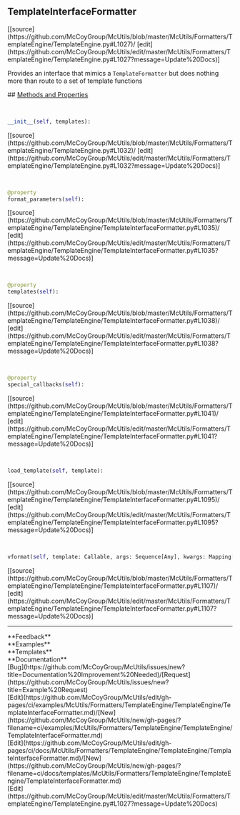 ## <a id="McUtils.Formatters.TemplateEngine.TemplateEngine.TemplateInterfaceFormatter">TemplateInterfaceFormatter</a> 

<div class="docs-source-link" markdown="1">
[[source](https://github.com/McCoyGroup/McUtils/blob/master/McUtils/Formatters/TemplateEngine/TemplateEngine.py#L1027)/
[edit](https://github.com/McCoyGroup/McUtils/edit/master/McUtils/Formatters/TemplateEngine/TemplateEngine.py#L1027?message=Update%20Docs)]
</div>

Provides an interface that mimics a `TemplateFormatter`
but does nothing more than route to a set of template functions







<div class="collapsible-section">
 <div class="collapsible-section collapsible-section-header" markdown="1">
## <a class="collapse-link" data-toggle="collapse" href="#methods" markdown="1"> Methods and Properties</a> <a class="float-right" data-toggle="collapse" href="#methods"><i class="fa fa-chevron-down"></i></a>
 </div>
 <div class="collapsible-section collapsible-section-body collapse show" id="methods" markdown="1">
 
<a id="McUtils.Formatters.TemplateEngine.TemplateEngine.TemplateInterfaceFormatter.__init__" class="docs-object-method">&nbsp;</a> 
```python
__init__(self, templates): 
```
<div class="docs-source-link" markdown="1">
[[source](https://github.com/McCoyGroup/McUtils/blob/master/McUtils/Formatters/TemplateEngine/TemplateEngine.py#L1032)/
[edit](https://github.com/McCoyGroup/McUtils/edit/master/McUtils/Formatters/TemplateEngine/TemplateEngine.py#L1032?message=Update%20Docs)]
</div>


<a id="McUtils.Formatters.TemplateEngine.TemplateEngine.TemplateInterfaceFormatter.format_parameters" class="docs-object-method">&nbsp;</a> 
```python
@property
format_parameters(self): 
```
<div class="docs-source-link" markdown="1">
[[source](https://github.com/McCoyGroup/McUtils/blob/master/McUtils/Formatters/TemplateEngine/TemplateEngine/TemplateInterfaceFormatter.py#L1035)/
[edit](https://github.com/McCoyGroup/McUtils/edit/master/McUtils/Formatters/TemplateEngine/TemplateEngine/TemplateInterfaceFormatter.py#L1035?message=Update%20Docs)]
</div>


<a id="McUtils.Formatters.TemplateEngine.TemplateEngine.TemplateInterfaceFormatter.templates" class="docs-object-method">&nbsp;</a> 
```python
@property
templates(self): 
```
<div class="docs-source-link" markdown="1">
[[source](https://github.com/McCoyGroup/McUtils/blob/master/McUtils/Formatters/TemplateEngine/TemplateEngine/TemplateInterfaceFormatter.py#L1038)/
[edit](https://github.com/McCoyGroup/McUtils/edit/master/McUtils/Formatters/TemplateEngine/TemplateEngine/TemplateInterfaceFormatter.py#L1038?message=Update%20Docs)]
</div>


<a id="McUtils.Formatters.TemplateEngine.TemplateEngine.TemplateInterfaceFormatter.special_callbacks" class="docs-object-method">&nbsp;</a> 
```python
@property
special_callbacks(self): 
```
<div class="docs-source-link" markdown="1">
[[source](https://github.com/McCoyGroup/McUtils/blob/master/McUtils/Formatters/TemplateEngine/TemplateEngine/TemplateInterfaceFormatter.py#L1041)/
[edit](https://github.com/McCoyGroup/McUtils/edit/master/McUtils/Formatters/TemplateEngine/TemplateEngine/TemplateInterfaceFormatter.py#L1041?message=Update%20Docs)]
</div>


<a id="McUtils.Formatters.TemplateEngine.TemplateEngine.TemplateInterfaceFormatter.load_template" class="docs-object-method">&nbsp;</a> 
```python
load_template(self, template): 
```
<div class="docs-source-link" markdown="1">
[[source](https://github.com/McCoyGroup/McUtils/blob/master/McUtils/Formatters/TemplateEngine/TemplateEngine/TemplateInterfaceFormatter.py#L1095)/
[edit](https://github.com/McCoyGroup/McUtils/edit/master/McUtils/Formatters/TemplateEngine/TemplateEngine/TemplateInterfaceFormatter.py#L1095?message=Update%20Docs)]
</div>


<a id="McUtils.Formatters.TemplateEngine.TemplateEngine.TemplateInterfaceFormatter.vformat" class="docs-object-method">&nbsp;</a> 
```python
vformat(self, template: Callable, args: Sequence[Any], kwargs: Mapping[str, Any]): 
```
<div class="docs-source-link" markdown="1">
[[source](https://github.com/McCoyGroup/McUtils/blob/master/McUtils/Formatters/TemplateEngine/TemplateEngine/TemplateInterfaceFormatter.py#L1107)/
[edit](https://github.com/McCoyGroup/McUtils/edit/master/McUtils/Formatters/TemplateEngine/TemplateEngine/TemplateInterfaceFormatter.py#L1107?message=Update%20Docs)]
</div>
 </div>
</div>












---


<div markdown="1" class="text-secondary">
<div class="container">
  <div class="row">
   <div class="col" markdown="1">
**Feedback**   
</div>
   <div class="col" markdown="1">
**Examples**   
</div>
   <div class="col" markdown="1">
**Templates**   
</div>
   <div class="col" markdown="1">
**Documentation**   
</div>
   <div class="col" markdown="1">
   
</div>
   <div class="col" markdown="1">
   
</div>
   <div class="col" markdown="1">
   
</div>
</div>
  <div class="row">
   <div class="col" markdown="1">
[Bug](https://github.com/McCoyGroup/McUtils/issues/new?title=Documentation%20Improvement%20Needed)/[Request](https://github.com/McCoyGroup/McUtils/issues/new?title=Example%20Request)   
</div>
   <div class="col" markdown="1">
[Edit](https://github.com/McCoyGroup/McUtils/edit/gh-pages/ci/examples/McUtils/Formatters/TemplateEngine/TemplateEngine/TemplateInterfaceFormatter.md)/[New](https://github.com/McCoyGroup/McUtils/new/gh-pages/?filename=ci/examples/McUtils/Formatters/TemplateEngine/TemplateEngine/TemplateInterfaceFormatter.md)   
</div>
   <div class="col" markdown="1">
[Edit](https://github.com/McCoyGroup/McUtils/edit/gh-pages/ci/docs/McUtils/Formatters/TemplateEngine/TemplateEngine/TemplateInterfaceFormatter.md)/[New](https://github.com/McCoyGroup/McUtils/new/gh-pages/?filename=ci/docs/templates/McUtils/Formatters/TemplateEngine/TemplateEngine/TemplateInterfaceFormatter.md)   
</div>
   <div class="col" markdown="1">
[Edit](https://github.com/McCoyGroup/McUtils/edit/master/McUtils/Formatters/TemplateEngine/TemplateEngine.py#L1027?message=Update%20Docs)   
</div>
   <div class="col" markdown="1">
   
</div>
   <div class="col" markdown="1">
   
</div>
   <div class="col" markdown="1">
   
</div>
</div>
</div>
</div>